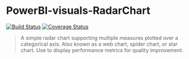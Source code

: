 # PowerBI-visuals-RadarChart
[![Build Status](https://travis-ci.org/Microsoft/PowerBI-visuals-RadarChart.svg?branch=master)](https://travis-ci.org/Microsoft/PowerBI-visuals-RadarChart) [![Coverage Status](https://coveralls.io/repos/github/Microsoft/PowerBI-visuals-RadarChart/badge.svg?branch=master)](https://coveralls.io/github/Microsoft/PowerBI-visuals-RadarChart?branch=master)

> A simple radar chart supporting multiple measures plotted over a categorical axis. Also known as a web chart, spider chart, or star chart. Use to display performance metrics for quality improvement.
